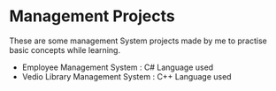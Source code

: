 # Management Projects

These are some management System projects made by me to practise basic concepts while learning.
 - Employee Management System : C# Language used
 - Vedio Library Management System : C++ Language used
